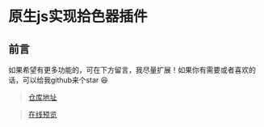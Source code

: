 # 原生js实现拾色器插件

## 前言
如果希望有更多功能的，可在下方留言，我尽量扩展！如果你有需要或者喜欢的话，可以给我github来个star 😆
> [仓库地址](https://github.com/zhouatie/plugin/tree/master/datepicker)

> [在线预览](https://zhouatie.github.io/plugin/datepicker/datepicker.html)
